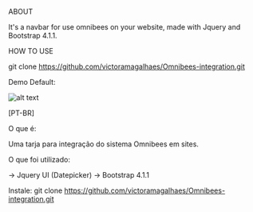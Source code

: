 ABOUT

It's a navbar for use omnibees on your website, made with Jquery and Bootstrap 4.1.1.

HOW TO USE

git clone https://github.com/victoramagalhaes/Omnibees-integration.git

Demo Default:

![alt text](https://i.imgur.com/hF1oweq.png)



[PT-BR]

O que é:

Uma tarja para integração do sistema Omnibees em sites.

O que foi utilizado:

-> Jquery UI (Datepicker)
-> Bootstrap 4.1.1

Instale: 
git clone https://github.com/victoramagalhaes/Omnibees-integration.git
